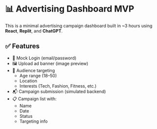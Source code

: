 # 📊 Advertising Dashboard MVP

This is a minimal advertising campaign dashboard built in ~3 hours using **React**, **Replit**, and **ChatGPT**.

## ✅ Features

- 🔐 Mock Login (email/password)
- 🖼 Upload ad banner (image preview)
- 🎯 Audience targeting
  - Age range (18–50)
  - Location
  - Interests (Tech, Fashion, Fitness, etc.)
- 📬 Campaign submission (simulated backend)
- 📋 Campaign list with:
  - Name
  - Date
  - Status
  - Targeting info
